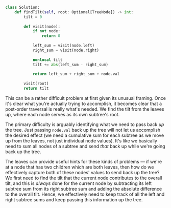 ```python
class Solution:
    def findTilt(self, root: Optional[TreeNode]) -> int:
        tilt = 0
        
        def visit(node):
            if not node:
                return 0
            
            left_sum = visit(node.left)
            right_sum = visit(node.right)
            
            nonlocal tilt
            tilt += abs(left_sum - right_sum)
            
            return left_sum + right_sum + node.val
        
        visit(root)
        return tilt
```

This can be a rather difficult problem at first given its unusual framing. Once it's clear what you're actually trying to accomplish, it becomes clear that a post-order traversal is really what's needed. We find the tilt from the leaves up, where each node serves as its own subtree's root.

The primary difficulty is arguably identifying what we need to pass back *up* the tree. Just passing `node.val` back up the tree will not let us accomplish the desired effect (we need a cumulative sum for each subtree as we move up from the leaves, not just individual node values). It's like we basically need to sum all nodes of a subtree and send *that* back up while we're going back up the tree. 

The leaves can provide useful hints for these kinds of problems &#8212; if we're at a node that has two children which are both leaves, then how do we effectively capture both of these nodes' values to send back up the tree? We first need to find the tilt that the current node contributes to the overall tilt, and this is *always* done for the current node by subtracting its left subtree sum from its right subtree sum and adding the absolute difference to the overall tilt. Hence, we effectively need to keep track of all the left and right subtree sums and keep passing this information up the tree.